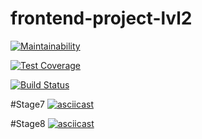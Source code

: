 # frontend-project-lvl2

[![Maintainability](https://api.codeclimate.com/v1/badges/5654f42896bed5575068/maintainability)](https://codeclimate.com/github/EgorEf/frontend-project-lvl2/maintainability)

[![Test Coverage](https://api.codeclimate.com/v1/badges/5654f42896bed5575068/test_coverage)](https://codeclimate.com/github/EgorEf/frontend-project-lvl2/test_coverage)

[![Build Status](https://travis-ci.org/EgorEf/frontend-project-lvl2.svg?branch=master)](https://travis-ci.org/EgorEf/frontend-project-lvl2)

#Stage7 
[![asciicast](https://asciinema.org/a/30XKGHCQsU4uICEXvdV3CfmXT.svg)](https://asciinema.org/a/30XKGHCQsU4uICEXvdV3CfmXT)

#Stage8
[![asciicast](https://asciinema.org/a/A2R3JZXIUS6x2Z51bf6qJcK0r.svg)](https://asciinema.org/a/A2R3JZXIUS6x2Z51bf6qJcK0r)
